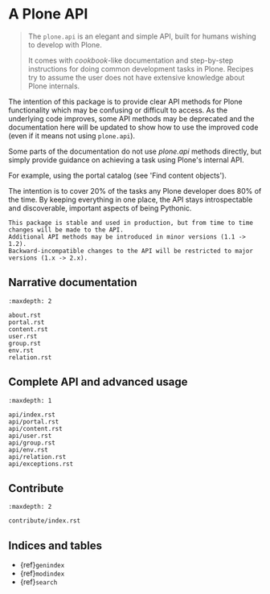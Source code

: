 # A Plone API

> The `plone.api` is an elegant and simple API, built for humans wishing to develop with Plone.
>
> It comes with *cookbook*-like documentation and step-by-step instructions for doing common development tasks in Plone.
> Recipes try to assume the user does not have extensive knowledge about Plone internals.

The intention of this package is to provide clear API methods for Plone functionality which may be confusing or difficult to access.
As the underlying code improves, some API methods may be deprecated and the documentation
here will be updated to show how to use the improved code (even if it means not using `plone.api`).

Some parts of the documentation do not use *plone.api* methods directly, but simply provide guidance on achieving
a task using Plone's internal API.

For example, using the portal catalog (see 'Find content objects').

The intention is to cover 20% of the tasks any Plone developer does 80% of the time.
By keeping everything in one place, the API stays introspectable and discoverable, important aspects of being Pythonic.

```{note}
This package is stable and used in production, but from time to time changes will be made to the API.
Additional API methods may be introduced in minor versions (1.1 -> 1.2).
Backward-incompatible changes to the API will be restricted to major versions (1.x -> 2.x).
```

## Narrative documentation

```{toctree}
:maxdepth: 2

about.rst
portal.rst
content.rst
user.rst
group.rst
env.rst
relation.rst
```

## Complete API and advanced usage

```{toctree}
:maxdepth: 1

api/index.rst
api/portal.rst
api/content.rst
api/user.rst
api/group.rst
api/env.rst
api/relation.rst
api/exceptions.rst
```

## Contribute

```{toctree}
:maxdepth: 2

contribute/index.rst
```

## Indices and tables

- {ref}`genindex`
- {ref}`modindex`
- {ref}`search`
